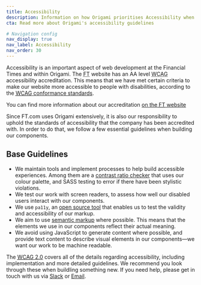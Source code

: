 ```yaml
---
title: Accessibility
description: Information on how Origami prioritises Accessibility when building components.
cta: Read more about Origami's accessibility guidelines

# Navigation config
nav_display: true
nav_label: Accessibility
nav_order: 30
---
```


Accessibility is an important aspect of web development at the Financial Times and within Origami. The <abbr title="Financial Times">FT</abbr> website has an AA level <abbr title="Web Content Accessibility Guidelines">WCAG</abbr> accessibility accreditation. This means that we have met certain criteria to make our website more accessible to people with disabilities, according to the <a href="https://www.w3.org/TR/UNDERSTANDING-WCAG20/conformance.html"><abbr title="Web Content Accessibility Guidelines">WCAG</abbr> conformance standards</a>.

<aside> You can find more information about our accreditation <a href="https://www.ft.com/accessibility">on the <abbr title="Financial Times">FT</abbr> website</a></aside>

Since FT.com uses Origami extensively, it is also our responsibility to uphold the standards of accessibility that the company has been accredited with. In order to do that, we follow a few essential guidelines when building our components.

## Base Guidelines

- We maintain tools and implement processes to help build accessible experiences. Among them are a <a href="https://registry.origami.ft.com/components/o-colors#demo-contrast-ratio-checker">contrast ratio checker</a> that uses our colour palette, and SASS testing to error if there have been stylistic violations.
- We test our work with screen readers, to assess how well our disabled users interact with our components.
- We use `pa11y`, an <a href="http://pa11y.org/"> open source tool</a> that enables us to test the validity and accessibility of our markup.
- We aim to use <a href="https://www.w3.org/TR/WCAG20-TECHS/G115.html">semantic markup</a> where possible. This means that the elements we use in our components reflect their actual meaning.
- We avoid using JavaScript to generate content where possible, and provide text content to describe visual elements in our components—we want our work to be machine readable.

The <a href="https://www.w3.org/TR/WCAG20/"><abbr title="Web Content Accessibility Guidelines">WCAG</abbr> 2.0</a> covers all of the details regarding accessibility, including implementation and more detailed guidelines. We recommend you look through these when buildling something new. If you need help, please get in touch with us via <a href="https://financialtimes.slack.com/messages/origami-support">Slack</a> or [Email](origami.support@ft.com).
